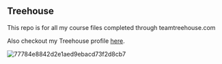 ## Treehouse

This repo is for all my course files completed through teamtreehouse.com

Also checkout my Treehouse profile [here](https://teamtreehouse.com/beau).


![77784e8842d2e1aed9ebacd73f2d8cb7](https://user-images.githubusercontent.com/52841881/89086866-0ba93a00-d347-11ea-980d-a5ba32a2d567.jpg)
